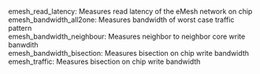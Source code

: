 emesh_read_latency:       Measures read latency of the eMesh network on chip  
emesh_bandwidth_all2one:   Measures bandwidth of worst case traffic pattern  
emesh_bandwidth_neighbour: Measures neighbor to neighbor core write banwdith  
emesh_bandwidth_bisection: Measures bisection on chip write bandwidth  
emesh_traffic:             Measures bisection on chip write bandwidth  






